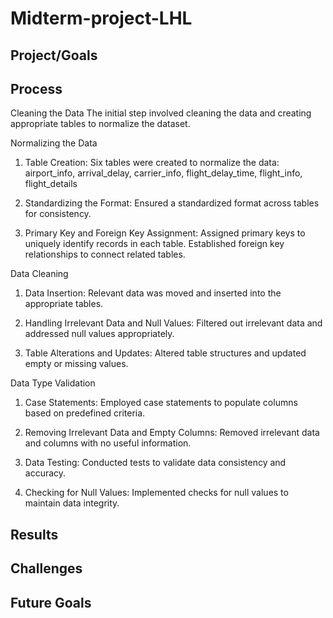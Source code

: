 # Midterm-project-LHL

## Project/Goals


## Process
Cleaning the Data
The initial step involved cleaning the data and creating appropriate tables to normalize the dataset.

Normalizing the Data
1. Table Creation:
   Six tables were created to normalize the data:
   airport_info, arrival_delay, carrier_info, flight_delay_time, flight_info, flight_details

2. Standardizing the Format: Ensured a standardized format across tables for consistency.

3. Primary Key and Foreign Key Assignment:
   Assigned primary keys to uniquely identify records in each table.
   Established foreign key relationships to connect related tables.
   
Data Cleaning
1. Data Insertion:
   Relevant data was moved and inserted into the appropriate tables.
   
2. Handling Irrelevant Data and Null Values:
   Filtered out irrelevant data and addressed null values appropriately.
   
3. Table Alterations and Updates:
   Altered table structures and updated empty or missing values.
   
Data Type Validation
1. Case Statements:
   Employed case statements to populate columns based on predefined criteria.
   
2. Removing Irrelevant Data and Empty Columns:
   Removed irrelevant data and columns with no useful information.

3. Data Testing:
   Conducted tests to validate data consistency and accuracy.
   
4. Checking for Null Values:
   Implemented checks for null values to maintain data integrity.

## Results


## Challenges 


## Future Goals
